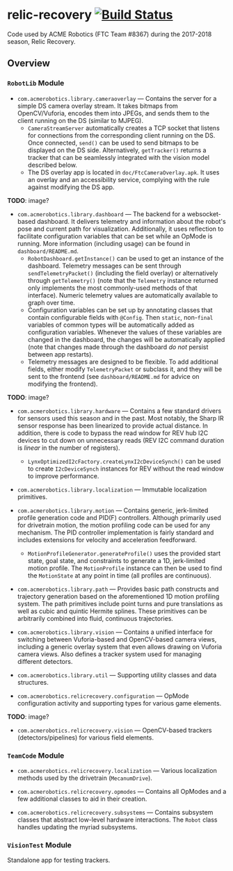 # relic-recovery [![Build Status](https://travis-ci.org/acmerobotics/relic-recovery.svg?branch=master)](https://travis-ci.org/acmerobotics/relic-recovery)
Code used by ACME Robotics (FTC Team #8367) during the 2017-2018 season, Relic Recovery.

## Overview

### `RobotLib` Module

* `com.acmerobotics.library.cameraoverlay` — Contains the server for a simple DS camera overlay stream. It takes bitmaps from OpenCV/Vuforia, encodes them into JPEGs, and sends them to the client running on the DS (similar to MJPEG).
  * `CameraStreamServer` automatically creates a TCP socket that listens for connections from the corresponding client running on the DS. Once connected, `send()` can be used to send bitmaps to be displayed on the DS side. Alternatively, `getTracker()` returns a tracker that can be seamlessly integrated with the vision model described below.
  * The DS overlay app is located in `doc/FtcCameraOverlay.apk`. It uses an overlay and an accessibility service, complying with the rule against modifying the DS app.

**TODO**: image?

* `com.acmerobotics.library.dashboard` — The backend for a websocket-based dashboard. It delivers telemetry and information about the robot's pose and current path for visualization. Additionally, it uses reflection to facilitate configuration variables that can be set while an OpMode is running. More information (including usage) can be found in `dashboard/README.md`.
  * `RobotDashboard.getInstance()` can be used to get an instance of the dashboard. Telemetry messages can be sent through `sendTelemetryPacket()` (including the field overlay) or alternatively through `getTelemetry()` (note that the `Telemetry` instance returned only implements the most commonly-used methods of that interface). Numeric telemetry values are automatically available to graph over time.
  * Configuration variables can be set up by annotating classes that contain configurable fields with `@Config`. Then `static`, non-`final` variables of common types will be automatically added as configuration variables. Whenever the values of these variables are changed in the dashboard, the changes will be automatically applied (note that changes made through the dashboard _do not_ persist between app restarts).
  * Telemetry messages are designed to be flexible. To add additional fields, either modify `TelemetryPacket` or subclass it, and they will be sent to the frontend (see `dashboard/README.md` for advice on modifying the frontend).

**TODO**: image?

* `com.acmerobotics.library.hardware` — Contains a few standard drivers for sensors used this season and in the past. Most notably, the Sharp IR sensor response has been linearized to provide actual distance. In addition, there is code to bypass the read window for REV hub I2C devices to cut down on unnecessary reads (REV I2C command duration is _linear_ in the number of registers).
  * `LynxOptimizedI2cFactory.createLynxI2cDeviceSynch()` can be used to create `I2cDeviceSynch` instances for REV without the read window to improve performance.

* `com.acmerobotics.library.localization` — Immutable localization primitives.

* `com.acmerobotics.library.motion` — Contains generic, jerk-limited profile generation code and PID(F) controllers. Although primarily used for drivetrain motion, the motion profiling code can be used for any mechanism. The PID controller implementation is fairly standard and includes extensions for velocity and acceleration feedforward.
  * `MotionProfileGenerator.generateProfile()` uses the provided start state, goal state, and constraints to generate a 1D, jerk-limited motion profile. The `MotionProfile` instance can then be used to find the `MotionState` at any point in time (all profiles are continuous).

* `com.acmerobotics.library.path` — Provides basic path constructs and trajectory generation based on the aforementioned 1D motion profiling system. The path primitives include point turns and pure translations as well as cubic and quintic Hermite splines. These primitives can be arbitrarily combined into fluid, continuous trajectories.

* `com.acmerobotics.library.vision` — Contains a unified interface for switching between Vuforia-based and OpenCV-based camera views, including a generic overlay system that even allows drawing on Vuforia camera views. Also defines a tracker system used for managing different detectors.

* `com.acmerobotics.library.util` — Supporting utility classes and data structures.

* `com.acmerobotics.relicrecovery.configuration` — OpMode configuration activity and supporting types for various game elements.

**TODO**: image?

* `com.acmerobotics.relicrecovery.vision` — OpenCV-based trackers (detectors/pipelines) for various field elements.

### `TeamCode` Module
* `com.acmerobotics.relicrecovery.localization` — Various localization methods used by the drivetrain (`MecanumDrive`).

* `com.acmerobotics.relicrecovery.opmodes` — Contains all OpModes and a few additional classes to aid in their creation.

* `com.acmerobotics.relicrecovery.subsystems` — Contains subsystem classes that abstract low-level hardware interactions. The `Robot` class handles updating the myriad subsystems.

### `VisionTest` Module
Standalone app for testing trackers.